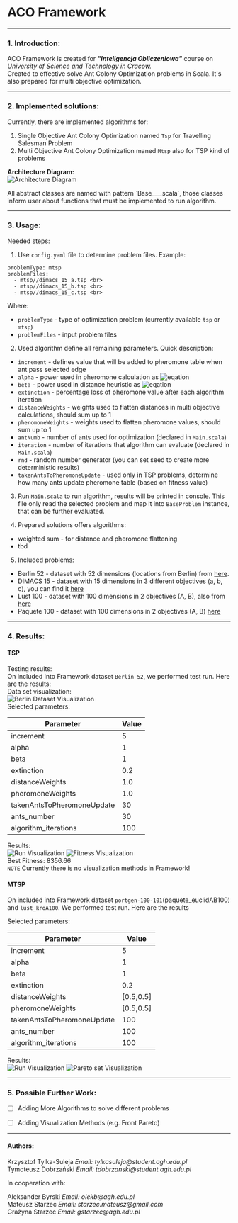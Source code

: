 # ACO Framework

---

### 1. Introduction:


ACO Framework is created for <b><i>"Inteligencja Obliczeniowa"</i></b> course on 
<i>University of Science and Technology in Cracow.</i>  
Created to effective solve Ant Colony Optimization problems in Scala. 
It's also prepared for multi objective optimization.

---

### 2. Implemented solutions:

Currently, there are implemented algorithms for:
1. Single Objective Ant Colony Optimization named `Tsp` for Travelling Salesman Problem
2. Multi Objective Ant Colony Optimization maned `Mtsp` also for TSP kind of problems

<b> Architecture Diagram: </b><br>
![Architecture Diagram](/architecture.png)

<p>All abstract classes are named with pattern `Base___.scala`, those classes inform user
about functions that must be implemented to run algorithm.</p>

---

### 3. Usage:

Needed steps:
1. Use `config.yaml` file to determine problem files. Example:  

```
problemType: mtsp
problemFiles:
  - mtsp//dimacs_15_a.tsp <br>
  - mtsp//dimacs_15_b.tsp <br>
  - mtsp//dimacs_15_c.tsp <br>
```

Where:  
- `problemType` - type of optimization problem (currently available `tsp` or `mtsp`)
- `problemFiles` - input problem files

2. Used algorithm define all remaining parameters. Quick description:
- `increment` - defines value that will be added to pheromone table when ant pass selected edge
- `alpha` - power used in pheromone calculation as ![eqation](https://latex.codecogs.com/svg.image?pheromone^{alpha})
- `beta` - power used in distance heuristic as ![eqation](https://latex.codecogs.com/svg.image?%5Cfrac%7B1%7D%7Bdistance%5E%7Bbeta%7D%7D)
- `extinction` - percentage loss of pheromone value after each algorithm iteration
- `distanceWeights` - weights used to flatten distances in multi objective calculations, should sum up to 1
- `pheromoneWeights` - weights used to flatten pheromone values, should sum up to 1
- `antNumb` - number of ants used for optimization (declared in `Main.scala`)
- `iteration` - number of iterations that algorithm can evaluate (declared in `Main.scala`)
- `rnd` - random number generator (you can set seed to create more deterministic results)
- `takenAntsToPheromoneUpdate` - used only in TSP problems, determine how many ants update
pheromone table (based on fitness value)

3. Run `Main.scala` to run algorithm, results will be printed in console.
This file only read the selected problem and map it into `BaseProblem` instance, 
that can be further evaluated.  

4. Prepared solutions offers algorithms:
- weighted sum - for distance and pheromone flattening
- tbd

5. Included problems:
- Berlin 52 - dataset with 52 dimensions (locations from Berlin) from 
[here](http://elib.zib.de/pub/mp-testdata/tsp/tsplib/tsp/berlin52.tsp).
- DIMACS 15 - dataset with 15 dimensions in 3 different objectives (a, b, c), you can find it 
[here](https://sites.google.com/site/kflorios/motsp)
- Lust 100 - dataset with 100 dimensions in 2 objectives (A, B), also from
[here](https://sites.google.com/site/kflorios/motsp)
- Paquete 100 - dataset with 100 dimensions in 2 objectives (A, B) [here](https://sites.google.com/site/kflorios/motsp)

---

### 4. Results:
#### TSP
Testing results:  
On included into Framework dataset `Berlin 52`, we performed test run. Here are the results:  
Data set visualization:  
![Berlin Dataset Visualization](res/Berlin.png?style=centerme)  
Selected parameters:  

| Parameter | Value |
| ----------- | ----------- |
| increment | 5 |
| alpha | 1 |
| beta | 1 |
| extinction | 0.2 |
| distanceWeights | 1.0 |
| pheromoneWeights | 1.0 |
| takenAntsToPheromoneUpdate | 30 |
| ants_number | 30 |
| algorithm_iterations | 100 |

Results:  
![Run Visualization](res/Berlin1.png)
![Fitness Visualization](res/Run1.png)  
Best Fitness: 8356.66  
`NOTE` Currently there is no visualization methods in Framework!
#### MTSP
On included into Framework dataset `portgen-100-101`(paquete_euclidAB100) and `lust_kroA100`. We performed test run. Here are the results

Selected parameters:  

| Parameter | Value |
| ----------- | ----------- |
| increment | 5 |
| alpha | 1 |
| beta | 1 |
| extinction | 0.2 |
| distanceWeights | [0.5,0.5] |
| pheromoneWeights | [0.5,0.5] |
| takenAntsToPheromoneUpdate | 100 |
| ants_number | 100 |
| algorithm_iterations | 100 |

Results:  
![Run Visualization](res/Moaco_optimization_rate.png)
![Pareto set Visualization](res/Moaco_pareto_front.png) 



---

### 5. Possible Further Work:

- [ ] Adding More Algorithms to solve different problems
- [ ] Adding Visualization Methods (e.g. Front Pareto)


---

#### Authors:
<p>Krzysztof Tylka-Suleja <i> Email: tylkasuleja@student.agh.edu.pl </i><br>
Tymoteusz Dobrzański <i> Email: tdobrzanski@student.agh.edu.pl </i><br></p>

In cooperation with:<br>
<p>Aleksander Byrski <i> Email: olekb@agh.edu.pl </i> <br>
Mateusz Starzec <i> Email: starzec.mateusz@gmail.com </i><br>
Grażyna Starzec <i> Email: gstarzec@agh.edu.pl </i><br></p>
